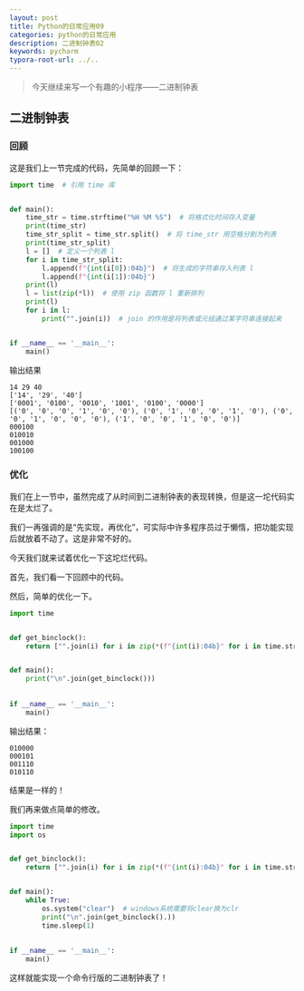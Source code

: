 ```yaml
---
layout: post 
title: Python的日常应用09
categories: python的日常应用
description: 二进制钟表02
keywords: pycharm
typora-root-url: ../..
---
```


> 今天继续来写一个有趣的小程序——二进制钟表

## 二进制钟表

### 回顾

这是我们上一节完成的代码，先简单的回顾一下：

```python
import time  # 引用 time 库


def main():
    time_str = time.strftime("%H %M %S")  # 将格式化时间存入变量
    print(time_str)
    time_str_split = time_str.split()  # 将 time_str 用空格分割为列表
    print(time_str_split)
    l = []  # 定义一个列表 l
    for i in time_str_split:
        l.append(f"{int(i[0]):04b}")  # 将生成的字符串存入列表 l
        l.append(f"{int(i[1]):04b}")
    print(l)
    l = list(zip(*l))  # 使用 zip 函数将 l 重新排列
    print(l)
    for i in l:
        print("".join(i))  # join 的作用是将列表或元组通过某字符串连接起来


if __name__ == '__main__':
    main()

```

输出结果

```
14 29 40
['14', '29', '40']
['0001', '0100', '0010', '1001', '0100', '0000']
[('0', '0', '0', '1', '0', '0'), ('0', '1', '0', '0', '1', '0'), ('0', '0', '1', '0', '0', '0'), ('1', '0', '0', '1', '0', '0')]
000100
010010
001000
100100
```

### 优化

我们在上一节中，虽然完成了从时间到二进制钟表的表现转换，但是这一坨代码实在是太烂了。

我们一再强调的是“先实现，再优化”，可实际中许多程序员过于懒惰，把功能实现后就放着不动了。这是非常不好的。

今天我们就来试着优化一下这坨烂代码。

首先，我们看一下回顾中的代码。

然后，简单的优化一下。

```python
import time


def get_binclock():
    return ["".join(i) for i in zip(*(f"{int(i):04b}" for i in time.strftime("%H%M%S")))]


def main():
    print("\n".join(get_binclock()))
    
 
if __name__ == '__main__':
    main()
```

输出结果：

```
010000
000101
001110
010110
```

结果是一样的！

我们再来做点简单的修改。
```python
import time
import os


def get_binclock():
    return ["".join(i) for i in zip(*(f"{int(i):04b}" for i in time.strftime("%H%M%S")))]


def main():
    while True:
        os.system("clear")  # windows系统需要将clear换为clr
        print("\n".join(get_binclock().))
        time.sleep(1)
    
 
if __name__ == '__main__':
    main()
```

这样就能实现一个命令行版的二进制钟表了！